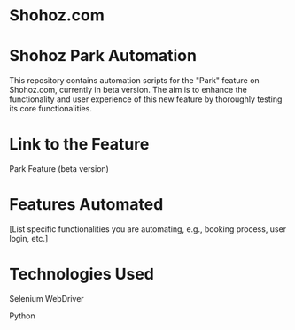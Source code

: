 # Shohoz.com

# Shohoz Park Automation
This repository contains automation scripts for the "Park" feature on Shohoz.com, currently in beta version. The aim is to enhance the functionality and user experience of this new feature by thoroughly testing its core functionalities.


# Link to the Feature

Park Feature (beta version)

# Features Automated

[List specific functionalities you are automating, e.g., booking process, user login, etc.]

# Technologies Used

Selenium WebDriver

Python
